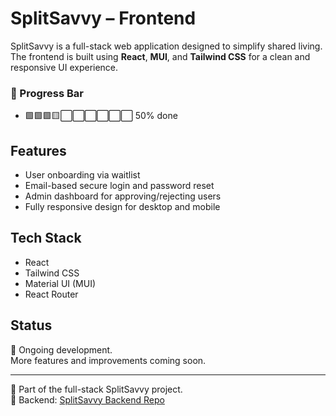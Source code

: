 ﻿# SplitSavvy – Frontend

SplitSavvy is a full-stack web application designed to simplify shared living.  
The frontend is built using **React**, **MUI**, and **Tailwind CSS** for a clean and responsive UI experience.

### 🔧 Progress Bar
- 🟩🟩🟩🟨⬜⬜⬜⬜⬜⬜ 50% done

## Features

- User onboarding via waitlist
- Email-based secure login and password reset
- Admin dashboard for approving/rejecting users
- Fully responsive design for desktop and mobile

## Tech Stack

- React
- Tailwind CSS
- Material UI (MUI)
- React Router

## Status

🔧 Ongoing development.  
More features and improvements coming soon.

---

🧠 Part of the full-stack SplitSavvy project.  
🔗 Backend: [SplitSavvy Backend Repo](https://github.com/shuknav/SplitSavvyBackend)

